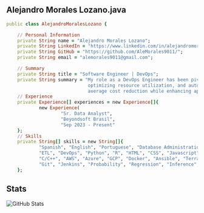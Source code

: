 ## Alejandro Morales Lozano.java
```ruby
public class AlejandroMoralesLozano {

    // Personal Information
    private String name = "Alejandro Morales Lozano";
    private String LinkedIn = "https://www.linkedin.com/in/alejandromoraleslozano/";
    private String GitHub = "https://github.com/AleMorales9011/";
    private String email = "alemorales9011@gmail.com";

    // Summary
    private String title = "Software Engineer | DevOps";
    private String summary = "My role as a DevOps Engineer has been pivotal in architecting cloud infrastructures,
                              optimizing resource utilization, and automating processes, which resulted in a 25%
                              average cost reduction while enhancing application availability and scalability." 
    // Experience
    private Experience[] experiences = new Experience[]{
            new Experience(
                    "Sr. Data Analyst",
                    "Beyondsoft Brasil",
                    "Sep 2023 - Present"
    };
    // Skills
    private String[] skills = new String[]{
            "Spanish", "English", "Portuguese", "Database Administration", "Data Engineering",
            "ETL", "DevOps", "Python", "R", "HTML", "CSS", "Javascript", "Bash", "Linux", "Java",
            "C/C++", "AWS", "Azure", "GCP", "Docker", "Ansible", "Terraform", "Docker", "Kubernetes",
            "Git", "Jenkins", "Probability", "Regression", "Inference", "Machine Learning"
    };
```
## Stats
![GitHub Stats](https://github-readme-stats.vercel.app/api?username=AleMorales9011&theme=transparent&bg_color=000&border_color=30A3DC&show_icons=true&icon_color=30A3DC&title_color=E94D5F&text_color=FFF)
